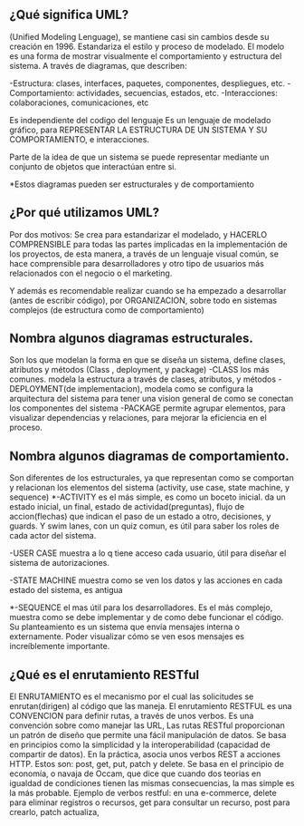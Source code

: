 ## ¿Qué significa UML?
(Unified Modeling Lenguage), se mantiene casi sin cambios desde su creación en 1996. Estandariza el estilo y proceso de modelado. El modelo es una forma de mostrar visualmente el comportamiento y estructura del sistema. A través de diagramas, que describen:

-Estructura: clases, interfaces, paquetes, componentes, despliegues, etc.
-Comportamiento: actividades, secuencias, estados, etc.
	-Interacciones: colaboraciones, comunicaciones, etc

Es independiente del codigo del lenguaje
Es un lenguaje de modelado gráfico, para REPRESENTAR LA ESTRUCTURA DE UN SISTEMA Y SU COMPORTAMIENTO, e interacciones.

Parte de la idea de que un sistema se puede representar mediante un conjunto de objetos que interactúan entre si.

*Estos diagramas pueden ser estructurales y de comportamiento

## ¿Por qué utilizamos UML?
Por dos motivos:
Se crea para estandarizar el modelado, y HACERLO COMPRENSIBLE para todas las partes implicadas en la implementación de los proyectos, de esta manera, a través de un lenguaje visual común, se hace comprensible para desarrolladores y otro tipo de usuarios más relacionados con el negocio o el marketing.

Y además es recomendable realizar cuando se ha empezado a desarrollar (antes de escribir código), por ORGANIZACION, sobre todo en sistemas complejos (de estructura como de comportamiento)

## Nombra algunos diagramas estructurales.
Son los que modelan la forma en que se diseña un sistema, define clases, atributos y métodos 
(Class , deployment, y package)
-CLASS los más comunes. modela la estructura a través de clases, atributos, y métodos
-DEPLOYMENT(de implementacion), modela como se configura la arquitectura del sistema
para tener una vision general de como se conectan los componentes del sistema
-PACKAGE permite agrupar elementos, para visualizar dependencias y relaciones, para mejorar la eficiencia en el proceso.


## Nombra algunos diagramas de comportamiento.
Son diferentes de los estructurales, ya que representan como se comportan y relacionan los elementos del sistema
(activity, use case, state machine, y sequence)
*-ACTIVITY es el más simple, es como un boceto inicial. da un estado inicial, un final, estado de actividad(preguntas), flujo de accion(flechas) que indican el paso de un estado a otro, decisiones, y guards. Y swim lanes, con un quiz comun, es útil para saber los roles de cada actor del sistema.

-USER CASE muestra a lo q tiene acceso cada usuario, útil para diseñar el sistema de autorizaciones.

-STATE MACHINE muestra como se ven los datos y las acciones en cada estado del sistema, es antigua

*-SEQUENCE
el mas útil para los desarrolladores. Es el más complejo, muestra como se debe implementar y de como debe funcionar el código.
Su planteamiento es un sistema que envía mensajes interna o externamente. Poder visualizar cómo se ven esos mensajes es increíblemente importante.

## ¿Qué es el enrutamiento RESTful
El ENRUTAMIENTO es el mecanismo por el cual las solicitudes se enrutan(dirigen) al código que las maneja. El enrutamiento RESTFUL es una CONVENCION  para definir rutas, a través de unos verbos.
Es una convención sobre como manejar las URL, Las rutas RESTful proporcionan un patrón de diseño que permite una fácil manipulación de datos.
Se basa en principios como la simplicidad y la interoperabilidad (capacidad de compartir de datos).
En la práctica, asocia unos verbos REST  a acciones HTTP. Estos son: post, get, put, patch y delete.
Se basa en el principio de economía, o navaja de Occam, que dice que cuando dos teorias en igualdad de condiciones tienen las mismas consecuencias, la mas simple es la más probable.
Ejemplo de verbos restful:
en una e-commerce, delete para eliminar registros o recursos, get para consultar un recurso, post para crearlo, patch actualiza,
